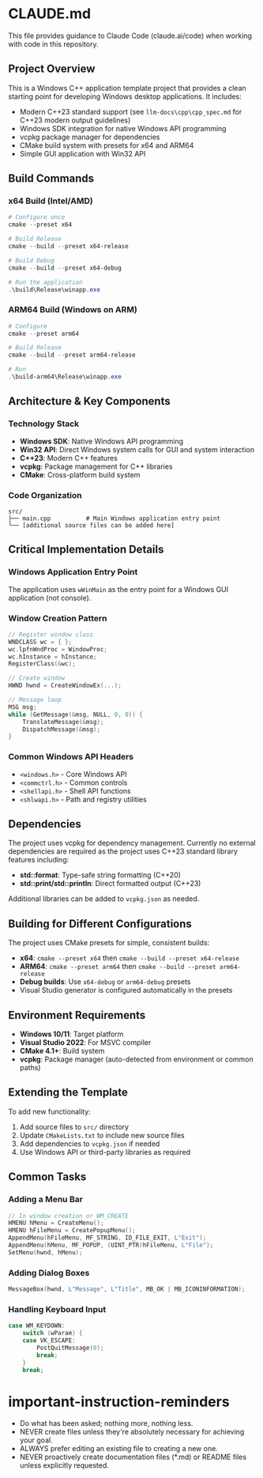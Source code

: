 # CLAUDE.md

This file provides guidance to Claude Code (claude.ai/code) when working with code in this repository.

## Project Overview

This is a Windows C++ application template project that provides a clean starting point for developing Windows desktop applications. It includes:

- Modern C++23 standard support (see `llm-docs\cpp\cpp_spec.md` for C++23 modern output guidelines)
- Windows SDK integration for native Windows API programming
- vcpkg package manager for dependencies
- CMake build system with presets for x64 and ARM64
- Simple GUI application with Win32 API

## Build Commands

### x64 Build (Intel/AMD)

```powershell
# Configure once
cmake --preset x64

# Build Release
cmake --build --preset x64-release

# Build Debug
cmake --build --preset x64-debug

# Run the application
.\build\Release\winapp.exe
```

### ARM64 Build (Windows on ARM)

```powershell
# Configure
cmake --preset arm64

# Build Release
cmake --build --preset arm64-release

# Run
.\build-arm64\Release\winapp.exe
```

## Architecture & Key Components

### Technology Stack

- **Windows SDK**: Native Windows API programming
- **Win32 API**: Direct Windows system calls for GUI and system interaction
- **C++23**: Modern C++ features
- **vcpkg**: Package management for C++ libraries
- **CMake**: Cross-platform build system

### Code Organization

```
src/
├── main.cpp          # Main Windows application entry point
└── [additional source files can be added here]
```

## Critical Implementation Details

### Windows Application Entry Point

The application uses `wWinMain` as the entry point for a Windows GUI application (not console).

### Window Creation Pattern

```cpp
// Register window class
WNDCLASS wc = { };
wc.lpfnWndProc = WindowProc;
wc.hInstance = hInstance;
RegisterClass(&wc);

// Create window
HWND hwnd = CreateWindowEx(...);

// Message loop
MSG msg;
while (GetMessage(&msg, NULL, 0, 0)) {
    TranslateMessage(&msg);
    DispatchMessage(&msg);
}
```

### Common Windows API Headers

- `<windows.h>` - Core Windows API
- `<commctrl.h>` - Common controls
- `<shellapi.h>` - Shell API functions
- `<shlwapi.h>` - Path and registry utilities

## Dependencies

The project uses vcpkg for dependency management. Currently no external dependencies are required as the project uses C++23 standard library features including:

- **std::format**: Type-safe string formatting (C++20)
- **std::print/std::println**: Direct formatted output (C++23)

Additional libraries can be added to `vcpkg.json` as needed.

## Building for Different Configurations

The project uses CMake presets for simple, consistent builds:

- **x64**: `cmake --preset x64` then `cmake --build --preset x64-release`
- **ARM64**: `cmake --preset arm64` then `cmake --build --preset arm64-release`
- **Debug builds**: Use `x64-debug` or `arm64-debug` presets
- Visual Studio generator is configured automatically in the presets

## Environment Requirements

- **Windows 10/11**: Target platform
- **Visual Studio 2022**: For MSVC compiler
- **CMake 4.1+**: Build system
- **vcpkg**: Package manager (auto-detected from environment or common paths)

## Extending the Template

To add new functionality:

1. Add source files to `src/` directory
2. Update `CMakeLists.txt` to include new source files
3. Add dependencies to `vcpkg.json` if needed
4. Use Windows API or third-party libraries as required

## Common Tasks

### Adding a Menu Bar

```cpp
// In window creation or WM_CREATE
HMENU hMenu = CreateMenu();
HMENU hFileMenu = CreatePopupMenu();
AppendMenu(hFileMenu, MF_STRING, ID_FILE_EXIT, L"Exit");
AppendMenu(hMenu, MF_POPUP, (UINT_PTR)hFileMenu, L"File");
SetMenu(hwnd, hMenu);
```

### Adding Dialog Boxes

```cpp
MessageBox(hwnd, L"Message", L"Title", MB_OK | MB_ICONINFORMATION);
```

### Handling Keyboard Input

```cpp
case WM_KEYDOWN:
    switch (wParam) {
    case VK_ESCAPE:
        PostQuitMessage(0);
        break;
    }
    break;
```

# important-instruction-reminders
- Do what has been asked; nothing more, nothing less.
- NEVER create files unless they're absolutely necessary for achieving your goal.
- ALWAYS prefer editing an existing file to creating a new one.
- NEVER proactively create documentation files (*.md) or README files unless explicitly requested.